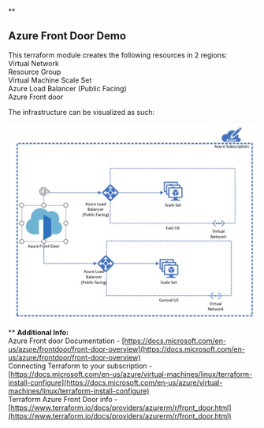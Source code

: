 **

## Azure Front Door Demo
This terraform module creates the following resources in 2 regions: <br />
Virtual Network <br />
Resource Group <br />
Virtual Machine Scale Set <br />
Azure Load Balancer (Public Facing) <br />
Azure Front door <br />

The infrastructure can be visualized as such: <br />

![Diagram](https://github.com/bcounts1/AzureStuff/blob/master/content/images/ADFdemoDiagram.JPG) <br />
<br />
**
**Additional Info:**  <br />
Azure Front door Documentation - [https://docs.microsoft.com/en-us/azure/frontdoor/front-door-overview](https://docs.microsoft.com/en-us/azure/frontdoor/front-door-overview) <br />
Connecting Terraform to your subscription - [https://docs.microsoft.com/en-us/azure/virtual-machines/linux/terraform-install-configure](https://docs.microsoft.com/en-us/azure/virtual-machines/linux/terraform-install-configure)<br />
Terraform Azure Front Door info - [https://www.terraform.io/docs/providers/azurerm/r/front_door.html](https://www.terraform.io/docs/providers/azurerm/r/front_door.html)<br />